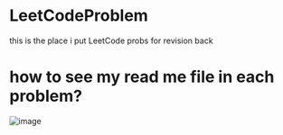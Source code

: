 # LeetCodeProblem
this is the place i put LeetCode probs for revision back

# how to see my read me file in each problem? 
![image](https://github.com/dukeNG2012/LeetCodeProblem/assets/108057410/036fe0fe-8017-4bfa-a19f-7346763be269)

